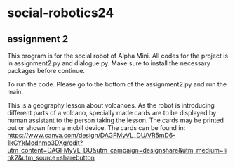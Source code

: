 # social-robotics24

## assignment 2

This program is for the social robot of Alpha Mini. 
All codes for the project is in assignment2.py and dialogue.py. 
Make sure to install the necessary packages before continue. 

To run the code. Please go to the bottom of the assignment2.py and run the main. 

This is a geography lesson about volcanoes. 
As the robot is introducing different parts of a volcano, 
specially made cards are to be displayed by human assistant to the person taking the lesson. 
The cards may be printed out or shown from a mobil device. 
The cards can be found in: https://www.canva.com/design/DAGFMyVL_DU/VR5mD6-1kCYkModnmo3DXg/edit?utm_content=DAGFMyVL_DU&utm_campaign=designshare&utm_medium=link2&utm_source=sharebutton